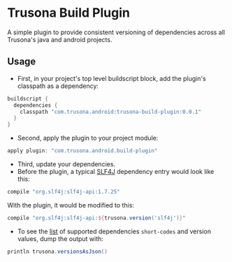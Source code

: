 # Trusona Build Plugin

A simple plugin to provide consistent versioning of dependencies across all Trusona's java and android projects.

## Usage

- First, in your project's top level buildscript block, add the plugin's classpath as a dependency:

```groovy
buildscript {
  dependencies {
    classpath "com.trusona.android:trusona-build-plugin:0.0.1"
  }
}
```

- Second, apply the plugin to your project module:

```groovy
apply plugin: "com.trusona.android.build-plugin"
```

- Third, update your dependencies. 
- Before the plugin, a typical [SLF4J](https://www.slf4j.org) dependency entry would look like this:

```groovy
compile "org.slf4j:slf4j-api:1.7.25"
```

With the plugin, it would be modified to this:

```groovy
compile "org.slf4j:slf4j-api:${trusona.version('slf4j')}"
````

- To see the [list](https://github.com/lighthauz/trusona-build-plugin/blob/master/src/main/resources/com/trusona/android/gradle/build/trusona-versions.properties)
of supported dependencies `short-codes` and version values, dump the output with:

```groovy
println trusona.versionsAsJson()
```


